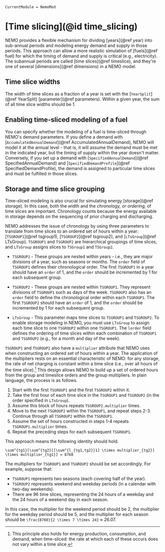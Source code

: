 ```@meta
CurrentModule = NemoMod
```
# [Time slicing](@id time_slicing)

NEMO provides a flexible mechanism for dividing [years](@ref year) into sub-annual periods and modeling energy demand and supply in those periods. This approach can allow a more realistic simulation of [fuels](@ref fuel) for which the timing of demand and supply is critical (e.g., electricity). The subannual periods are called [time slices](@ref timeslice), and they're one of several [dimensions](@ref dimensions) in a NEMO model.

## Time slice widths

The width of time slices as a fraction of a year is set with the [`YearSplit`](@ref YearSplit) [parameter](@ref parameters). Within a given year, the sum of all time slice widths should be 1.

## Enabling time-sliced modeling of a fuel

You can specify whether the modeling of a fuel is time-sliced through NEMO's demand parameters. If you define a demand with [`AccumulatedAnnualDemand`](@ref AccumulatedAnnualDemand), NEMO will model it at the annual level - that is, it will assume the demand must be met in the indicated year, but the timing of supply within the year doesn't matter. Conversely, if you set up a demand with [`SpecifiedAnnualDemand`](@ref SpecifiedAnnualDemand) and [`SpecifiedDemandProfile`](@ref SpecifiedDemandProfile), the demand is assigned to particular time slices and must be fulfilled in those slices.

## Storage and time slice grouping

Time-sliced modeling is also crucial for simulating energy [storage](@ref storage). In this case, both the width and the *chronology, or ordering,* of time slices are important. Chronology counts because the energy available in storage depends on the sequencing of prior charging and discharging.

NEMO addresses the issue of chronology by using three parameters to translate from time slices to an ordered set of hours within a year: [`TSGROUP1`](@ref tsgroup1), [`TSGROUP2`](@ref tsgroup2), and [`LTsGroup`](@ref LTsGroup). `TSGROUP1` and `TSGROUP2` are hierarchical groupings of time slices, and `LTsGroup` assigns slices to `TSGroup1` and `TSGroup2`.

* `TSGROUP1` - These groups are nested within years - i.e., they are major divisions of a year, such as seasons or months. The `order` field of `TSGROUP1` defines their chronological order. The first `TSGROUP1` in a year should have an `order` of 1, and the `order` should be incremented by 1 for each subsequent group.

* `TSGROUP2` - These groups are nested within `TSGROUP1`. They represent divisions of `TSGROUP1` such as days of the week. `TSGROUP2` also has an `order` field to define the chronological order within each `TSGROUP1`. The first `TSGROUP2` should have an `order` of 1, and the `order` should be incremented by 1 for each subsequent group.

* `LTsGroup` - This parameter maps time slices to `TSGROUP1` and `TSGROUP2`. To enable storage modeling in NEMO, you must use `LTsGroup` to assign each time slice to one `TSGROUP2` within one `TSGROUP1`. The `lorder` field defines the ordering of time slices within each combination of `TSGROUP1` and `TSGROUP2` (e.g., for a month and day of the week).

`TSGROUP1` and `TSGROUP2` also have a `multiplier` attribute that NEMO uses when constructing an ordered set of hours within a year. The application of the multipliers rests on an essential characteristic of NEMO: for any storage, the rate of net charging is constant within a time slice (i.e., over all hours of the time slice).[^1] This design allows NEMO to build up a set of ordered hours from the group and timeslice orders and the group multipliers. In plain language, the process is as follows.

1. Start with the first `TSGROUP1` and the first `TSGROUP2` within it.
2. Take the first hour of each time slice in the `TSGROUP1` and `TSGROUP2` (in the order specified in `LTsGroup`).
3. Assume this block of hours repeats `TSGROUP2.multiplier` times.
4. Move to the next `TSGROUP2` within the `TSGROUP1`, and repeat steps 2-3. Continue through all `TSGROUP2` within the `TSGROUP1`.
5. Assume the set of hours constructed in steps 1-4 repeats `TSGROUP1.multiplier` times.
6. Repeat the preceding steps for each subsequent `TSGROUP1`.

This approach means the following identity should hold.

``\sum^{tg1}[\sum^{tg2}[[\sum^{l_{tg1,tg2}}1] \times multiplier_{tg2}] \times multiplier_{tg1}] = 8760``

The multipliers for `TSGROUP1` and `TSGROUP2` should be set accordingly. For example, suppose that:

* `TSGROUP1` represents two seasons (each covering half of the year).
* `TSGROUP2` represents weekend and weekday periods (in a calendar with two-day weekends).
* There are 96 time slices, representing the 24 hours of a weekday and the 24 hours of a weekend day in each season.

In this case, the multiplier for the weekend period should be 2, the multiplier for the weekday period should be 5, and the multiplier for each season should be ``\frac{8760}{2 \times 7 \times 24}`` ≈ 26.07.

[^1]: This principle also holds for energy production, consumption, and demand, when time-sliced: the rate at which each of these occurs does not vary within a time slice.
